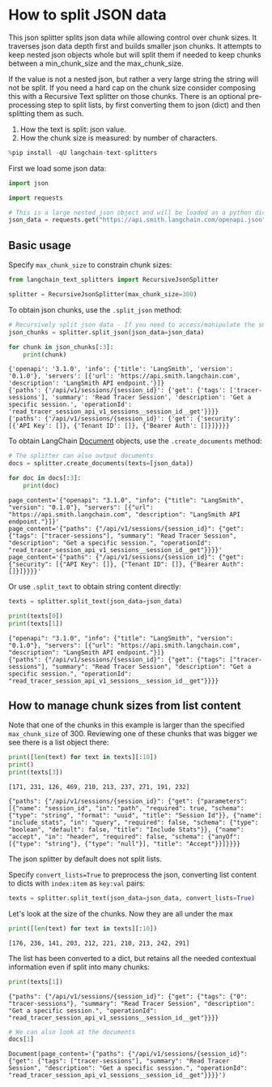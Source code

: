 # How to split JSON data

This json splitter splits json data while allowing control over chunk sizes. It traverses json data depth first and builds smaller json chunks. It attempts to keep nested json objects whole but will split them if needed to keep chunks between a min_chunk_size and the max_chunk_size.

If the value is not a nested json, but rather a very large string the string will not be split. If you need a hard cap on the chunk size consider composing this with a Recursive Text splitter on those chunks. There is an optional pre-processing step to split lists, by first converting them to json (dict) and then splitting them as such.

1. How the text is split: json value.
2. How the chunk size is measured: by number of characters.


```python
%pip install -qU langchain-text-splitters
```

First we load some json data:


```python
import json

import requests

# This is a large nested json object and will be loaded as a python dict
json_data = requests.get("https://api.smith.langchain.com/openapi.json").json()
```

## Basic usage

Specify `max_chunk_size` to constrain chunk sizes:


```python
from langchain_text_splitters import RecursiveJsonSplitter

splitter = RecursiveJsonSplitter(max_chunk_size=300)
```

To obtain json chunks, use the `.split_json` method:


```python
# Recursively split json data - If you need to access/manipulate the smaller json chunks
json_chunks = splitter.split_json(json_data=json_data)

for chunk in json_chunks[:3]:
    print(chunk)
```

    {'openapi': '3.1.0', 'info': {'title': 'LangSmith', 'version': '0.1.0'}, 'servers': [{'url': 'https://api.smith.langchain.com', 'description': 'LangSmith API endpoint.'}]}
    {'paths': {'/api/v1/sessions/{session_id}': {'get': {'tags': ['tracer-sessions'], 'summary': 'Read Tracer Session', 'description': 'Get a specific session.', 'operationId': 'read_tracer_session_api_v1_sessions__session_id__get'}}}}
    {'paths': {'/api/v1/sessions/{session_id}': {'get': {'security': [{'API Key': []}, {'Tenant ID': []}, {'Bearer Auth': []}]}}}}


To obtain LangChain [Document](https://api.python.langchain.com/en/latest/documents/langchain_core.documents.base.Document.html) objects, use the `.create_documents` method:


```python
# The splitter can also output documents
docs = splitter.create_documents(texts=[json_data])

for doc in docs[:3]:
    print(doc)
```

    page_content='{"openapi": "3.1.0", "info": {"title": "LangSmith", "version": "0.1.0"}, "servers": [{"url": "https://api.smith.langchain.com", "description": "LangSmith API endpoint."}]}'
    page_content='{"paths": {"/api/v1/sessions/{session_id}": {"get": {"tags": ["tracer-sessions"], "summary": "Read Tracer Session", "description": "Get a specific session.", "operationId": "read_tracer_session_api_v1_sessions__session_id__get"}}}}'
    page_content='{"paths": {"/api/v1/sessions/{session_id}": {"get": {"security": [{"API Key": []}, {"Tenant ID": []}, {"Bearer Auth": []}]}}}}'


Or use `.split_text` to obtain string content directly:


```python
texts = splitter.split_text(json_data=json_data)

print(texts[0])
print(texts[1])
```

    {"openapi": "3.1.0", "info": {"title": "LangSmith", "version": "0.1.0"}, "servers": [{"url": "https://api.smith.langchain.com", "description": "LangSmith API endpoint."}]}
    {"paths": {"/api/v1/sessions/{session_id}": {"get": {"tags": ["tracer-sessions"], "summary": "Read Tracer Session", "description": "Get a specific session.", "operationId": "read_tracer_session_api_v1_sessions__session_id__get"}}}}


## How to manage chunk sizes from list content

Note that one of the chunks in this example is larger than the specified `max_chunk_size` of 300. Reviewing one of these chunks that was bigger we see there is a list object there:


```python
print([len(text) for text in texts][:10])
print()
print(texts[3])
```

    [171, 231, 126, 469, 210, 213, 237, 271, 191, 232]
    
    {"paths": {"/api/v1/sessions/{session_id}": {"get": {"parameters": [{"name": "session_id", "in": "path", "required": true, "schema": {"type": "string", "format": "uuid", "title": "Session Id"}}, {"name": "include_stats", "in": "query", "required": false, "schema": {"type": "boolean", "default": false, "title": "Include Stats"}}, {"name": "accept", "in": "header", "required": false, "schema": {"anyOf": [{"type": "string"}, {"type": "null"}], "title": "Accept"}}]}}}}


The json splitter by default does not split lists.

Specify `convert_lists=True` to preprocess the json, converting list content to dicts with `index:item` as `key:val` pairs:


```python
texts = splitter.split_text(json_data=json_data, convert_lists=True)
```

Let's look at the size of the chunks. Now they are all under the max


```python
print([len(text) for text in texts][:10])
```

    [176, 236, 141, 203, 212, 221, 210, 213, 242, 291]


The list has been converted to a dict, but retains all the needed contextual information even if split into many chunks:


```python
print(texts[1])
```

    {"paths": {"/api/v1/sessions/{session_id}": {"get": {"tags": {"0": "tracer-sessions"}, "summary": "Read Tracer Session", "description": "Get a specific session.", "operationId": "read_tracer_session_api_v1_sessions__session_id__get"}}}}



```python
# We can also look at the documents
docs[1]
```




    Document(page_content='{"paths": {"/api/v1/sessions/{session_id}": {"get": {"tags": ["tracer-sessions"], "summary": "Read Tracer Session", "description": "Get a specific session.", "operationId": "read_tracer_session_api_v1_sessions__session_id__get"}}}}')


